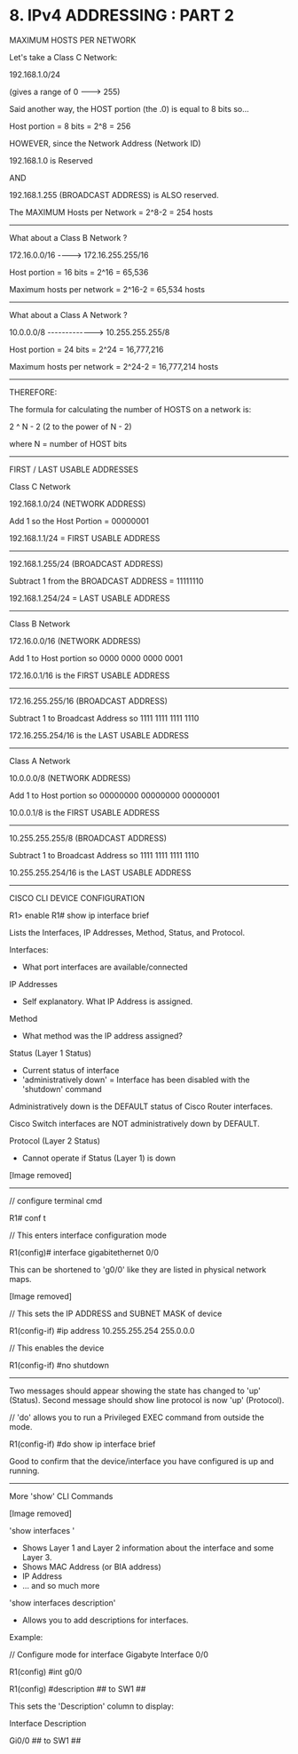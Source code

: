 # 8. IPv4 ADDRESSING : PART 2

MAXIMUM HOSTS PER NETWORK

Let's take a Class C Network:

192.168.1.0/24

(gives a range of 0 ---> 255)

Said another way, the HOST portion (the .0) is equal to 8 bits so...

Host portion = 8 bits = 2^8 = 256

HOWEVER, since the Network Address (Network ID)

192.168.1.0 is Reserved

AND

192.168.1.255 (BROADCAST ADDRESS) is ALSO reserved.

The MAXIMUM Hosts per Network = 2^8-2 = 254 hosts

---

What about a Class B Network ?

172.16.0.0/16 ----> 172.16.255.255/16

Host portion = 16 bits = 2^16 = 65,536

Maximum hosts per network = 2^16-2 = 65,534 hosts

---

What about a Class A Network ?

10.0.0.0/8 -------------> 10.255.255.255/8

Host portion = 24 bits = 2^24 = 16,777,216

Maximum hosts per network = 2^24-2 = 16,777,214 hosts

---

THEREFORE:

The formula for calculating the number of HOSTS on a network is:

2 ^ N - 2 (2 to the power of N - 2)

where N = number of HOST bits

---

FIRST / LAST USABLE ADDRESSES

Class C Network

192.168.1.0/24 (NETWORK ADDRESS)

Add 1 so the Host Portion = 00000001

192.168.1.1/24 = FIRST USABLE ADDRESS

---

192.168.1.255/24 (BROADCAST ADDRESS)

Subtract 1 from the BROADCAST ADDRESS = 11111110

192.168.1.254/24 = LAST USABLE ADDRESS

---

Class B Network

172.16.0.0/16 (NETWORK ADDRESS)

Add 1 to Host portion so 0000 0000 0000 0001

172.16.0.1/16 is the FIRST USABLE ADDRESS

---

172.16.255.255/16 (BROADCAST ADDRESS)

Subtract 1 to Broadcast Address so 1111 1111 1111 1110

172.16.255.254/16 is the LAST USABLE ADDRESS

---

Class A Network

10.0.0.0/8 (NETWORK ADDRESS)

Add 1 to Host portion so 00000000 00000000 00000001

10.0.0.1/8 is the FIRST USABLE ADDRESS

---

10.255.255.255/8 (BROADCAST ADDRESS)

Subtract 1 to Broadcast Address so 1111 1111 1111 1110

10.255.255.254/16 is the LAST USABLE ADDRESS

---

CISCO CLI DEVICE CONFIGURATION

R1> enable
R1# show ip interface brief

Lists the Interfaces, IP Addresses, Method, Status, and Protocol.

Interfaces:

- What port interfaces are available/connected

IP Addresses

- Self explanatory. What IP Address is assigned.

Method

- What method was the IP address assigned?

Status (Layer 1 Status)

- Current status of interface
- 'administratively down' = Interface has been disabled with the 'shutdown' command

Administratively down is the DEFAULT status of Cisco Router interfaces.

Cisco Switch interfaces are NOT administratively down by DEFAULT.

Protocol (Layer 2 Status)

- Cannot operate if Status (Layer 1) is down
  
[Image removed]


---

// configure terminal cmd

R1# conf t

// This enters interface configuration mode

R1(config)# interface gigabitethernet 0/0

This can be shortened to 'g0/0' like they are listed in physical network maps.

[Image removed]


// This sets the IP ADDRESS and SUBNET MASK of device

R1(config-if) #ip address 10.255.255.254 255.0.0.0

// This enables the device

R1(config-if) #no shutdown

---

Two messages should appear showing the state has changed to 'up' (Status). Second message should show line protocol is now 'up' (Protocol).

// 'do' allows you to run a Privileged EXEC command from outside the mode.

R1(config-if) #do show ip interface brief

Good to confirm that the device/interface you have configured is up and running.

---

More 'show' CLI Commands

[Image removed]


'show interfaces <interface name>'

- Shows Layer 1 and Layer 2 information about the interface and some Layer 3.
- Shows MAC Address (or BIA address)
- IP Address
- ... and so much more

'show interfaces description'

- Allows you to add descriptions for interfaces.

Example:

// Configure mode for interface Gigabyte Interface 0/0

R1(config) #int g0/0

R1(config) #description ## to SW1 ##

This sets the 'Description' column to display:

Interface 				Description

Gi0/0                   ## to SW1 ##
